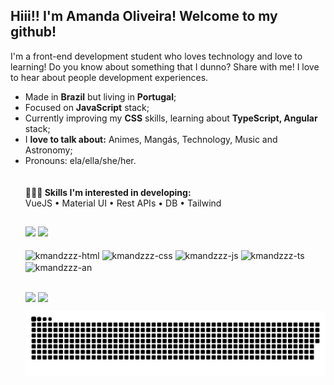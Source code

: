 <h2>Hiii!! I'm Amanda Oliveira! Welcome to my github!</h2>



<p>I'm a front-end development student who loves technology and love to learning! Do you know about something that I dunno? Share with me! I love to hear about people development experiences.</p>

<ul>
  <li>Made in <b>Brazil</b> but living in <b>Portugal</b>;
  <li>Focused on <b>JavaScript</b> stack;
  <li>Currently improving my <b>CSS</b> skills, learning about <b>TypeScript, Angular</b> stack;</li>
  <li>I <b>love to talk about:</b> Animes, Mangás, Technology, Music and Astronomy;</li>
  <li>Pronouns: ela/ella/she/her.</li>
  </u>
  
  <br>
  <br>
👩🏽‍💻<b> Skills I'm interested in developing:</b><br>
  VueJS • Material UI • Rest APIs • DB • Tailwind
  
  ##
  
<div>
  <a href="https://github.com/kmandzzz" style="text-decoration:none">
    <img height="160em" src="https://github-readme-stats.vercel.app/api?username=kmandzzz&show_icons=true&theme=midnight-purple"/></a>
  <a href="https://github.com/kmandzzz" style="text-decoration:none">
    <img height="160em" src="https://github-readme-stats.vercel.app/api/top-langs/?username=kmandzzz&layout=compact&langs_count=16&theme=midnight-purple"/></a>
  </div>
  
  <div style="display: inline-block"><br>
    <img align="center" alt="kmandzzz-html" src="https://img.shields.io/badge/HTML5-E34F26?style=for-the-badge&logo=html5&logoColor=white"  />
    <img align="center" alt="kmandzzz-css" src="https://img.shields.io/badge/CSS3-1572B6?style=for-the-badge&logo=css3&logoColor=white" />
    <img align="center" alt="kmandzzz-js" src="https://img.shields.io/badge/JavaScript-323330?style=for-the-badge&logo=javascript&logoColor=F7DF1E"/>
    <img align="center" alt="kmandzzz-ts" src="https://img.shields.io/badge/TypeScript-007ACC?style=for-the-badge&logo=typescript&logoColor=white"/>
    <img align="center" alt="kmandzzz-an" src="https://img.shields.io/badge/Angular-DD0031?style=for-the-badge&logo=angular&logoColor=white"/>
  </div>

  ##
  
  <div>
    <a href="https://www.linkedin.com/in/amandaoliv8123/" target="_blank"> <img align="center" src="https://img.shields.io/badge/LinkedIn-0077B5?style=for-the-badge&logo=linkedin&logoColor=white"></a>
     <a href="mailto:amandadias8123@gmail.com" target="_blank"> <img align="center"src="https://img.shields.io/badge/Gmail-D14836?style=for-the-badge&logo=gmail&logoColor=white"></a>
  </div>

  ![Snake animation](https://github.com/kmandzzz/kmandzzz/blob/output/github-contribution-grid-snake.svg)
